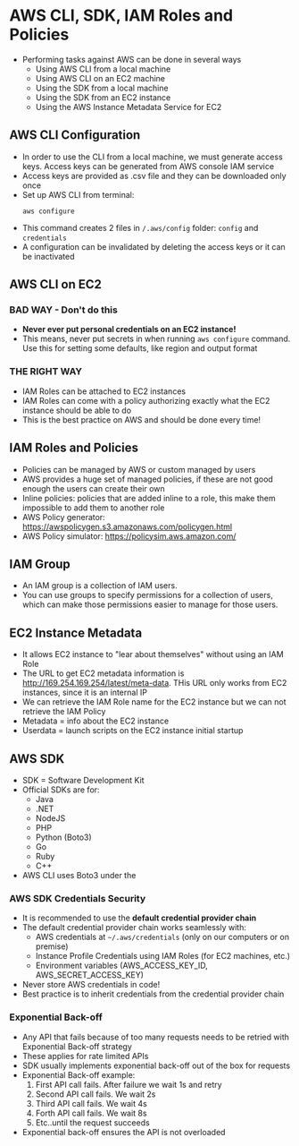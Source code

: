 # AWS CLI, SDK, IAM Roles and Policies

- Performing tasks against AWS can be done in several ways
    - Using AWS CLI from a local machine
    - Using AWS CLI on an EC2 machine
    - Using the SDK from a local machine
    - Using the SDK from an EC2 instance
    - Using the AWS Instance Metadata Service for EC2

## AWS CLI Configuration

- In order to use the CLI from a local machine, we must generate access keys. Access keys can be generated from AWS console IAM service
- Access keys are provided as .csv file and they can be downloaded only once
- Set up AWS CLI from terminal:
    ```
    aws configure
    ```
- This command creates 2 files in `/.aws/config` folder: `config` and `credentials`
- A configuration can be invalidated by deleting the access keys or it can be inactivated

## AWS CLI on EC2

### BAD WAY - Don't do this

- **Never ever put personal credentials on an EC2 instance!**
- This means, never put secrets in when running `aws configure` command. Use this for setting some defaults, like region and output format

### THE RIGHT WAY

- IAM Roles can be attached to EC2 instances
- IAM Roles can come with a policy authorizing exactly what the EC2 instance should be able to do
- This is the best practice on AWS and should be done every time!

## IAM Roles and Policies

- Policies can be managed by AWS or custom managed by users
- AWS provides a huge set of managed policies, if these are not good enough the users can create their own
- Inline policies: policies that are added inline to a role, this make them impossible to add them to another role
- AWS Policy generator: https://awspolicygen.s3.amazonaws.com/policygen.html
- AWS Policy simulator: https://policysim.aws.amazon.com/

## IAM Group

- An IAM group is a collection of IAM users.
- You can use groups to specify permissions for a collection of users, which can make 
  those permissions easier to manage for those users.

## EC2 Instance Metadata

- It allows EC2 instance to "lear about themselves" without using an IAM Role
- The URL to get EC2 metadata information is http://169.254.169.254/latest/meta-data. THis URL only works from EC2 instances, since it is an internal IP
- We can retrieve the IAM Role name for the EC2 instance but we can not retrieve the IAM Policy
- Metadata = info about the EC2 instance
- Userdata = launch scripts on the EC2 instance initial startup

## AWS SDK

- SDK = Software Development Kit
- Official SDKs are for:
    - Java
    - .NET
    - NodeJS
    - PHP
    - Python (Boto3)
    - Go
    - Ruby
    - C++
- AWS CLI uses Boto3 under the

### AWS SDK Credentials Security

- It is recommended to use the **default credential provider chain**
- The default credential provider chain works seamlessly with:
    - AWS credentials at `~/.aws/credentials` (only on our computers or on premise)
    - Instance Profile Credentials using IAM Roles (for EC2 machines, etc.)
    - Environment variables (AWS_ACCESS_KEY_ID, AWS_SECRET_ACCESS_KEY)
- Never store AWS credentials in code!
- Best practice is to inherit credentials from the credential provider chain

### Exponential Back-off

- Any API that fails because of too many requests needs to be retried with Exponential Back-off strategy
- These applies for rate limited APIs
- SDK usually implements exponential back-off out of the box for requests
- Exponential Back-off example:
    1. First API call fails. After failure we wait 1s and retry
    2. Second API call fails. We wait 2s
    3. Third API call fails. We wait 4s
    4. Forth API call fails. We wait 8s
    5. Etc..until the request succeeds
- Exponential back-off ensures the API is not overloaded



